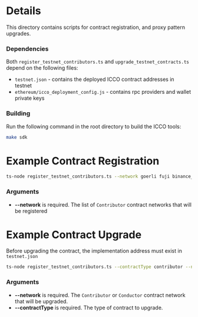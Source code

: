 # Details

This directory contains scripts for contract registration, and proxy pattern upgrades.

### Dependencies

Both `register_testnet_contributors.ts` and `upgrade_testnet_contracts.ts` depend on the following files:

- `testnet.json` - contains the deployed ICCO contract addresses in testnet
- `ethereum/icco_deployment_config.js` - contains rpc providers and wallet private keys

### Building

Run the following command in the root directory to build the ICCO tools:

```sh
make sdk
```

# Example Contract Registration

```sh
ts-node register_testnet_contributors.ts --network goerli fuji binance_testnet
```

### Arguments

- **--network** is required. The list of `Contributor` contract networks that will be registered

# Example Contract Upgrade

Before upgrading the contract, the implementation address must exist in `testnet.json`

```sh
ts-node register_testnet_contributors.ts --contractType contributor --network goerli
```

### Arguments

- **--network** is required. The `Contributor` or `Conductor` contract network that will be upgraded.
- **--contractType** is required. The type of contract to upgrade.
